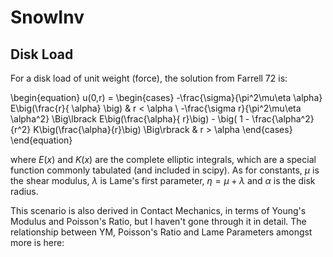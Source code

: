 # SnowInv

## Disk Load

For a disk load of unit weight (force), the solution from Farrell 72 is:
    
\begin{equation}
u(0,r) =
    \begin{cases}
    -\frac{\sigma}{\pi^2\mu\eta \alpha} E\big(\frac{r}{
    \alpha} \big) & r < \alpha \\
    -\frac{\sigma r}{\pi^2\mu\eta \alpha^2} \Big\lbrack E\big(\frac{\alpha}{
    r}\big) - \big( 1 - \frac{\alpha^2}{r^2} K\big(\frac{\alpha}{r}\big) \Big\rbrack & r > \alpha
    \end{cases}
\end{equation}

where $E(x)$ and $K(x)$ are the complete elliptic integrals, which are a special function commonly tabulated (and included in scipy). As for constants, $\mu$ is the shear modulus, $\lambda$ is Lame's first parameter, $\eta = \mu + \lambda$ and $\alpha$ is the disk radius.

This scenario is also derived in Contact Mechanics, in terms of Young's Modulus and Poisson's Ratio, but I haven't gone through it in detail. The relationship between YM, Poisson's Ratio and Lame Parameters amongst more is here:

